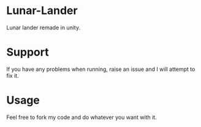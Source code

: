 # Lunar-Lander
Lunar lander remade in unity.

# Support
If you have any problems when running, raise an issue and I will attempt to fix it.

# Usage
Feel free to fork my code and do whatever you want with it.
